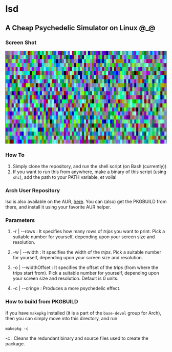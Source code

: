 # lsd
## A Cheap Psychedelic Simulator on Linux  @_@

### Screen Shot
![](sample.gif)

### How To
1. Simply clone the repository, and run the shell script (on Bash (currently))
2. If you want to run this from anywhere, make a binary of this script (using `shc`), add the path to your PATH variable, et voila!

### Arch User Repository
lsd is also available on the AUR, [here](https://aur.archlinux.org/packages/lsd-sim/). You can (also) get the PKGBUILD from there, and install it using your favorite AUR helper.

### Parameters

1. -r | --rows : It specifies how many rows of *trips* you want to print. Pick a suitable number for yourself, depending upon your screen size and resolution.

2. -w | --width : It specifies the width of the *trips*.  Pick a suitable number for yourself, depending upon your screen size and resolution.

3. -o | --widthOffset : It specifies the offset of the *trips* (from where the trips start from).  Pick a suitable number for yourself, depending upon your screen size and resolution. Default is 0 units.

4. -c | --cringe : Produces a more psychedelic effect.

### How to build from PKGBUILD
If you have `makepkg` installed (it is a part of the `base-devel` group for Arch), then you can simply move into this directory, and run

`makepkg -c`

-c : Cleans the redundant binary and source files used to create the package.
